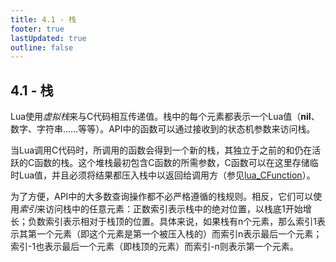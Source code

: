 ```yaml
---
title: 4.1 - 栈
footer: true
lastUpdated: true
outline: false
---
```

## 4.1 - 栈
Lua使用*虚拟栈*来与C代码相互传递值。栈中的每个元素都表示一个Lua值（**nil**、数字、字符串……等等）。API中的函数可以通过接收到的状态机参数来访问栈。

当Lua调用C代码时，所调用的函数会得到一个新的栈，其独立于之前的和仍在活跃的C函数的栈。这个堆栈最初包含C函数的所需参数，C函数可以在这里存储临时Lua值，并且必须将结果都压入栈中以返回给调用方（参见[lua_CFunction](/4.6#lua_CFunction)）。

为了方便，API中的大多数查询操作都不必严格遵循的栈规则。相反，它们可以使用*索引*来访问栈中的任意元素：正数索引表示栈中的绝对位置，以栈底1开始增长；负数索引表示相对于栈顶的位置。具体来说，如果栈有n个元素，那么索引1表示其第一个元素（即这个元素是第一个被压入栈的）而索引n表示最后一个元素；索引-1也表示最后一个元素（即栈顶的元素）而索引-n则表示第一个元素。
